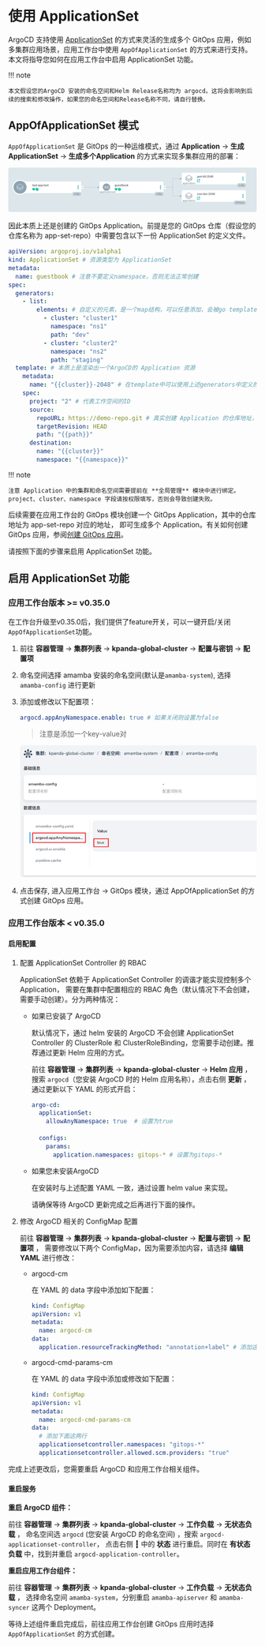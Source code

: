 # 使用 ApplicationSet

ArgoCD 支持使用 [ApplicationSet](https://argo-cd.readthedocs.io/en/stable/user-guide/application-set/)
的方式来灵活的生成多个 GitOps 应用，例如多集群应用场景，应用工作台中使用 `AppOfApplicationSet` 的方式来进行支持。
本文将指导您如何在应用工作台中启用 ApplicationSet 功能。

!!! note

    本文假设您的ArgoCD 安装的命名空间和Helm Release名称均为 argocd。这将会影响到后续的搜索和修改操作，如果您的命名空间和Release名称不同，请自行替换。

## AppOfApplicationSet 模式

`AppOfApplicationSet` 是 GitOps 的一种运维模式，通过 **Application** -> **生成ApplicationSet** -> **生成多个Application** 的方式来实现多集群应用的部署：

![applicationset](../../images/gitops-application-set.png)

因此本质上还是创建的 GitOps Application。前提是您的 GitOps 仓库（假设您的仓库名称为 app-set-repo）中需要包含以下一份 ApplicationSet 的定义文件。

```yaml
apiVersion: argoproj.io/v1alpha1
kind: ApplicationSet # 资源类型为 ApplicationSet
metadata:
  name: guestbook # 注意不要定义namespace，否则无法正常创建
spec:
  generators:
    - list:
        elements: # 自定义的元素，是一个map结构，可以任意添加，会被go template的形式替换
          - cluster: "cluster1"
            namespace: "ns1"
            path: "dev"
          - cluster: "cluster2"
            namespace: "ns2"
            path: "staging"
  template: # 本质上是渲染出一个ArgoCD的 Application 资源
    metadata:
      name: "{{cluster}}-2048" # 在template中可以使用上述generators中定义的元素
    spec:
      project: "2" # 代表工作空间的ID
      source:
        repoURL: https://demo-repo.git # 真实创建 Application 的仓库地址，上述elements中的path应该与此URL对应的仓库对应
        targetRevision: HEAD
        path: "{{path}}"
      destination:
        name: "{{cluster}}"
        namespace: "{{namespace}}"
```

!!! note

    注意 Application 中的集群和命名空间需要提前在 **全局管理** 模块中进行绑定。
    project、cluster、namespace 字段请按权限填写，否则会导致创建失败。

后续需要在应用工作台的 GitOps 模块创建一个 GitOps Application，其中的仓库地址为 app-set-repo 对应的地址，
即可生成多个 Application。有关如何创建 GitOps 应用，参阅[创建 GitOps 应用](create-argo-cd.md)。

请按照下面的步骤来启用 ApplicationSet 功能。

## 启用 ApplicationSet 功能

### 应用工作台版本 >= v0.35.0

在工作台升级至v0.35.0后，我们提供了feature开关，可以一键开启/关闭`AppOfApplicationSet`功能。

1. 前往 __容器管理__ -> __集群列表__ -> __kpanda-global-cluster__ -> __配置与密钥__ -> __配置项__

1. 命名空间选择 amamba 安装的命名空间(默认是`amamba-system`), 选择 `amamba-config` 进行更新

1. 添加或修改以下配置项：

    ```yaml
    argocd.appAnyNamespace.enable: true # 如果关闭则设置为false
    ```
    > 注意是添加一个key-value对
    
    ![](../../images/app-in-any-ns-config.png)

1. 点击保存, 进入应用工作台 -> GitOps 模块，通过 AppOfApplicationSet 的方式创建 GitOps 应用。

### 应用工作台版本 < v0.35.0

#### 启用配置

1. 配置 ApplicationSet Controller 的 RBAC

    ApplicationSet 依赖于 ApplicationSet Controller 的调谐才能实现控制多个 Application，
    需要在集群中配置相应的 RBAC 角色（默认情况下不会创建，需要手动创建）。分为两种情况：

    - 如果已安装了 ArgoCD

        默认情况下，通过 helm 安装的 ArgoCD 不会创建 ApplicationSet Controller 的
        ClusterRole 和 ClusterRoleBinding，您需要手动创建。推荐通过更新 Helm 应用的方式。

        前往 **容器管理** -> **集群列表** -> **kpanda-global-cluster** -> **Helm 应用** ，
        搜索 `argocd`（您安装 ArgoCD 时的 Helm 应用名称），点击右侧 **更新** ，通过更新以下 YAML 的形式开启：

        ```yaml
        argo-cd:
          applicationSet:
            allowAnyNamespace: true  # 设置为true
        
          configs:
            params:
              application.namespaces: gitops-* # 设置为gitops-*  
        ```

    - 如果您未安装ArgoCD

        在安装时与上述配置 YAML 一致，通过设置 helm value 来实现。

        请确保等待 ArgoCD 更新完成之后再进行下面的操作。

1. 修改 ArgoCD 相关的 ConfigMap 配置

    前往 **容器管理** -> **集群列表** -> **kpanda-global-cluster** -> **配置与密钥** -> **配置项** ，
    需要修改以下两个 ConfigMap，因为需要添加内容，请选择 **编辑YAML** 进行修改：

    - argocd-cm

        在 YAML 的 data 字段中添加如下配置：

        ```yaml
        kind: ConfigMap
        apiVersion: v1
        metadata:
          name: argocd-cm
        data:
          application.resourceTrackingMethod: "annotation+label" # 添加这一行
        ```

    - argocd-cmd-params-cm

        在 YAML 的 data 字段中添加或修改如下配置：

        ```yaml
        kind: ConfigMap
        apiVersion: v1
        metadata:
          name: argocd-cmd-params-cm
        data:
          # 添加下面这两行
          applicationsetcontroller.namespaces: "gitops-*"
          applicationsetcontroller.allowed.scm.providers: "true"
        ```

完成上述更改后，您需要重启 ArgoCD 和应用工作台相关组件。

#### 重启服务

**重启 ArgoCD 组件：**

前往 **容器管理** -> **集群列表** -> **kpanda-global-cluster** -> **工作负载** -> **无状态负载** ，
命名空间选 `argocd` (您安装 ArgoCD 的命名空间) ，搜索 `argocd-applicationset-controller`，
点击右侧 **┇** 中的 **状态** 进行重启。同时在 **有状态负载** 中，找到并重启 `argocd-application-controller`。

**重启应用工作台组件：**

前往 **容器管理** -> **集群列表** -> **kpanda-global-cluster** -> **工作负载** -> **无状态负载** ，
选择命名空间 `amamba-system`，分别重启 `amamba-apiserver` 和 `amamba-syncer` 这两个 Deployment。

等待上述组件重启完成后，前往应用工作台创建 GitOps 应用时选择 `AppOfApplicationSet` 的方式创建。
